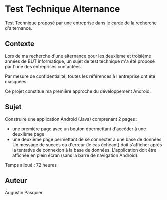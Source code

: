 # Test Technique Alternance
Test Technique proposé par une entreprise dans le carde de la recherche d'alternance.

## Contexte
Lors de ma recherche d'une alternance pour les deuxième et troisième années de BUT informatique, un sujet de test technique m'a été proposé par l'une des entreprises contactées.

Par mesure de confidentialité, toutes les références à l'entreprise ont été masquées.

Ce projet constitue ma première approche du développement Android.

## Sujet
Construire une application Android (Java) comprenant 2 pages :
- une première page avec un bouton dpermettant d'accéder à une deuxième page
- une deuxième page permettant de se connecter à une base de données
Un message de succès ou d'erreur (le cas échéant) doit s'afficher après la tentative de connexion à la base de données.
L'application doit être affichée en plein écran (sans la barre de navigation Android).

Temps alloué : 72 heures

## Auteur

Augustin Pasquier